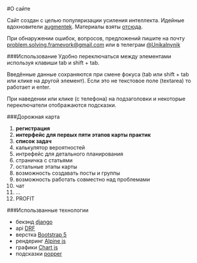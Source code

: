 #О сайте

Сайт создан с целью популяризации усиления интеллекта. Идейные вдохновители [augmentek](https://augmentek.online/). Материалы взяты [отсюда](https://www.notion.so/d05702d4225f464cad1cefdd4780794a?v=b2f2adaab9324187b04929c755b6b657&p=12e2a6d5ab934f64925fb67f6feb0f41&pm=s).

При обнаружении ошибок, вопросов, предложений пишите на почту <problem.solving.framevork@gmail.com> или в телеграм [@Unikalnynik](https://t.me/Unikalnynik)

###Использование
Удобно переключаться между элементами используя клавиши tab и shift + tab.

Введённые данные сохраняются при смене фокуса (tab или shift + tab или клике на другой элемент).
Если это не текстовое поле (textarea) то работает и enter.

При наведении или клике (с телефона) на подзаголовки и некоторые переключатели отображаются подсказки.





###Дорожная карта

1. **регистрация**
3. **интерфейс для первых пяти этапов карты практик**
2. **список задач**
4. калькулятор вероятностей
5. интрефейс для детального планирования
6. страничка с статьями 
7. остальные этапы карты
8. возможность создавать посты и группы
9. возможность работать совместно над проблемами
10. чат
11. ...
12. PROFIT


###Использванные технологии

- бекэнд [django](https://www.djangoproject.com)
- api [DRF](https://www.django-rest-framework.org)
- верстка [Bootstrap 5](https://bootstrap-5.ru/) 
- рендеринг [Alpine js](https://alpinejs.dev/)
- графики [Chart js](https://www.chartjs.org/)
- подсказки [popper](https://popper.js.org/)

